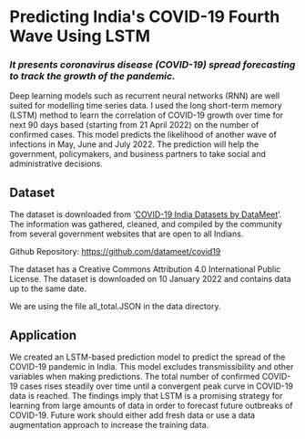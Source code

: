 # Predicting India's COVID-19 Fourth Wave Using LSTM

### _It presents coronavirus disease (COVID-19) spread forecasting to track the growth of the pandemic._

Deep learning models such as recurrent neural networks (RNN) are well suited for modelling time series data. I used the long short-term memory (LSTM) method to learn the correlation of COVID-19 growth over time for next 90 days based (starting from 21 April 2022) on the number of confirmed cases. This model predicts the likelihood of another wave of infections in May, June and July 2022. The prediction will help the government, policymakers, and business partners to take social and administrative decisions.

## Dataset

The dataset is downloaded from ‘[COVID-19 India Datasets by DataMeet](https://projects.datameet.org/covid19/)’. The information was gathered, cleaned, and compiled by the community from several government websites that are open to all Indians.

Github Repository: https://github.com/datameet/covid19

The dataset has a Creative Commons Attribution 4.0 International Public License. The dataset is downloaded on 10 January 2022 and contains data up to the same date.

We are using the file all_total.JSON in the data directory.

## Application

We created an LSTM-based prediction model to predict the spread of the COVID-19 pandemic in India. This model excludes transmissibility and other variables when making predictions. The total number of confirmed COVID-19 cases rises steadily over time until a convergent peak curve in COVID-19 data is reached. The findings imply that LSTM is a promising strategy for learning from large amounts of data in order to forecast future outbreaks of COVID-19. Future work should either add fresh data or use a data augmentation approach to increase the training data.
